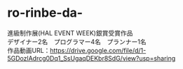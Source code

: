 # ro-rinbe-da-
進級制作展(HAL EVENT WEEK)銀賞受賞作品  
デザイナー2名　プログラマー4名　プランナー1名  
作品動画URL：https://drive.google.com/file/d/1-5GDozlAdrcg0Dq1_SsUgaqDEKbr8SdG/view?usp=sharing
